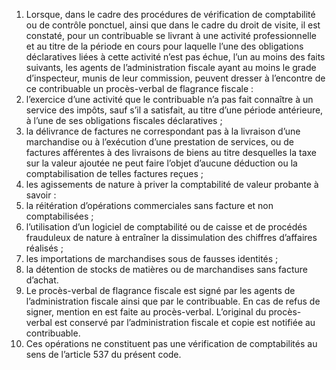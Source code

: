 1) Lorsque, dans le cadre des procédures de vérification de comptabilité ou de contrôle ponctuel, ainsi que dans le cadre du droit de visite, il est constaté, pour un contribuable se livrant à une activité professionnelle et au titre de la période en cours pour laquelle l’une des obligations déclaratives liées à cette activité n’est pas échue, l’un au moins des faits suivants, les agents de l’administration fiscale ayant au moins le grade d’inspecteur, munis de leur commission, peuvent dresser à l’encontre de ce contribuable un procès-verbal de flagrance fiscale :
1) l’exercice d’une activité que le contribuable n’a pas fait connaître à un service
des impôts, sauf s’il a satisfait, au titre d’une période antérieure, à l’une de ses obligations fiscales déclaratives ;
2) la délivrance de factures ne correspondant pas à la livraison d’une marchandise
ou à l’exécution d’une prestation de services, ou de factures afférentes à des livraisons de biens au titre desquelles la taxe sur la valeur ajoutée ne peut faire l’objet d’aucune déduction ou la comptabilisation de telles factures reçues ;
3) les agissements de nature à priver la comptabilité de valeur probante à savoir :
1) la réitération d’opérations commerciales sans facture et non comptabilisées ;
1) l’utilisation d’un logiciel de comptabilité ou de caisse et de procédés frauduleux
de nature à entraîner la dissimulation des chiffres d’affaires réalisés ;
3) les importations de marchandises sous de fausses identités ;
3) la détention de stocks de matières ou de marchandises sans facture d’achat.
2) Le procès-verbal de flagrance fiscale est signé par les agents de l’administration
fiscale ainsi que par le contribuable. En cas de refus de signer, mention en est faite au procès-verbal.
L’original  du  procès-verbal  est  conservé  par  l’administration  fiscale  et  copie  est notifiée au contribuable.
3) Ces opérations ne constituent pas une vérification de comptabilités au sens de
l’article 537 du présent code.